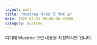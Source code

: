 ```yaml
---
layout: post
title: "Mustree 게시판 첫 번째 글"
date: 2025-03-21 00:00:00 +0900
category: mustree
---
```

여기에 Mustree 관련 내용을 작성하시면 됩니다. 